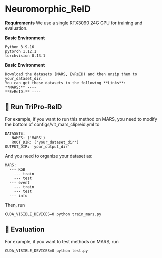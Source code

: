 # Neuromorphic_ReID

**Requirements**
We use a single RTX3090 24G GPU for training and evaluation.

**Basic Environment**
```
Python 3.9.16
pytorch 1.12.1
torchvision 0.13.1
```

**Basic Environment**
```
Download the datasets (MARS, EvReID) and then unzip them to your_dataset_dir.
You can get these datasets in the following **Links**:
**MARS:** ----
**EvReID:** ----
```

## :car: Run TriPro-ReID
For example, if you want to run this method on MARS, you need to modify the bottom of configs/vit_mars_clipreid.yml to
```
DATASETS:
   NAMES: ('MARS')
   ROOT_DIR: ('your_dataset_dir')
OUTPUT_DIR: 'your_output_dir'
```
And you need to organize your dataset as:
```
MARS:
  --- RGB
    --- train
    --- test
  --- event
    --- train
    --- test
  --- info
 ```
 
Then, run
```
CUDA_VISIBLE_DEVICES=0 python train_mars.py
```

## :car: Evaluation
For example, if you want to test methods on MARS, run
```
CUDA_VISIBLE_DEVICES=0 python test.py
```

